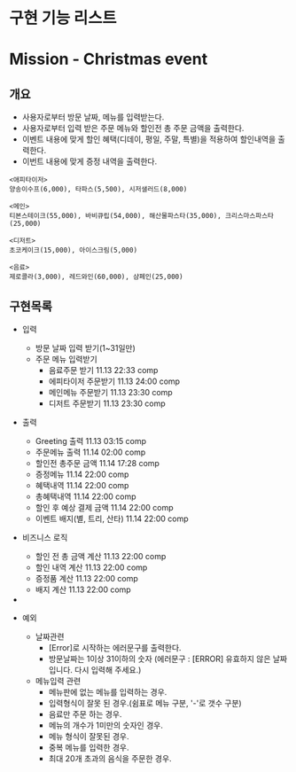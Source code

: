# 구현 기능 리스트

# Mission - Christmas event

## 개요

- 사용자로부터 방문 날짜, 메뉴를 입력받는다.
- 사용자로부터 입력 받은 주문 메뉴와 할인전 총 주문 금액을 출력한다.
- 이벤트 내용에 맞게 할인 혜택(디데이, 평일, 주말, 특별)을 적용하여 할인내역을 출력한다.
- 이번트 내용에 맞게 증정 내역을 출력한다.

```
<애피타이저>
양송이수프(6,000), 타파스(5,500), 시저샐러드(8,000)

<메인>
티본스테이크(55,000), 바비큐립(54,000), 해산물파스타(35,000), 크리스마스파스타(25,000)

<디저트>
초코케이크(15,000), 아이스크림(5,000)

<음료>
제로콜라(3,000), 레드와인(60,000), 샴페인(25,000)
```

## 구현목록

- 입력
    - 방문 날짜 입력 받기(1~31일만)
    - 주문 메뉴 입력받기
        - 음료주문 받기 11.13 22:33 comp
        - 에피타이저 주문받기 11.13 24:00 comp
        - 메인메뉴 주문받기 11.13 23:30 comp
        - 디저트 주문받기 11.13 23:30 comp

- 출력
    - Greeting 출력 11.13 03:15 comp
    - 주문메뉴 출력 11.14 02:00 comp
    - 할인전 총주문 금액 11.14 17:28 comp
    - 증정메뉴 11.14 22:00 comp
    - 혜택내역 11.14 22:00 comp
    - 총혜택내역 11.14 22:00 comp
    - 할인 후 예상 결제 금액 11.14 22:00 comp
    - 이벤트 배지(별, 트리, 산타) 11.14 22:00 comp

- 비즈니스 로직
    - 할인 전 총 금액 계산 11.13 22:00 comp
    - 할인 내역 계산 11.13 22:00 comp
    - 증정품 계산 11.13 22:00 comp
    - 배지 계산 11.13 22:00 comp
-
- 예외
    - 날짜관련
        - [Error]로 시작하는 에러문구를 출력한다.
        - 방문날짜는 1이상 31이하의 숫자 (에러문구 : [ERROR] 유효하지 않은 날짜입니다. 다시 입력해 주세요.)
    - 메뉴입력 관련
        - 메뉴판에 없는 메뉴를 입력하는 경우.
        - 입력형식이 잘못 된 경우.(쉼표로 메뉴 구분, '-'로 갯수 구분)
        - 음료만 주문 하는 경우.
        - 메뉴의 개수가 1미만의 숫자인 경우.
        - 메뉴 형식이 잘못된 경우.
        - 중복 메뉴를 입력한 경우.
        - 최대 20개 초과의 음식을 주문한 경우.
